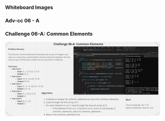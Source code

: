 ### Whiteboard Images

### Adv-cc 06 - A

### Challenge 06-A: Common Elements
![Common Elements](./Common-Elements-wb.png)
